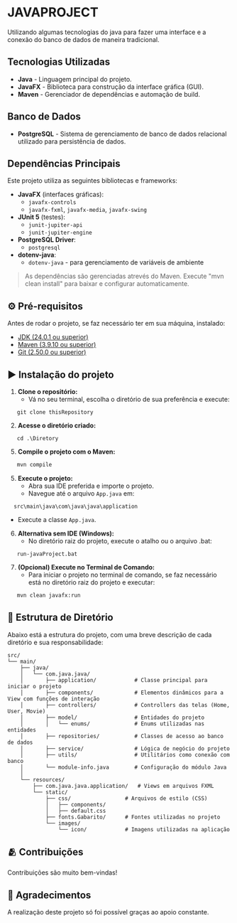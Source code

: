 # JAVAPROJECT

Utilizando algumas tecnologias do java para fazer uma interface e a conexão do banco de dados de maneira tradicional.

## Tecnologias Utilizadas

- **Java** - Linguagem principal do projeto.
- **JavaFX** - Biblioteca para construção da interface gráfica (GUI).
- **Maven** - Gerenciador de dependências e automação de build.

## Banco de Dados

- **PostgreSQL** - Sistema de gerenciamento de banco de dados relacional utilizado para persistência de dados.

## Dependências Principais

Este projeto utiliza as seguintes bibliotecas e frameworks:

- **JavaFX** (interfaces gráficas):
    - `javafx-controls`
    - `javafx-fxml`, `javafx-media`, `javafx-swing`
- **JUnit 5** (testes):
    - `junit-jupiter-api`
    - `junit-jupiter-engine`
- **PostgreSQL Driver**:
    - `postgresql`
- **dotenv-java**:
    - `dotenv-java` - para gerenciamento de variáveis de ambiente

> As dependências são gerenciadas atrevés do Maven. Execute "mvn clean install" para baixar e configurar automaticamente.



## ⚙️ Pré-requisitos

Antes de rodar o projeto, se faz necessário ter em sua máquina, instalado:

- [JDK (24.0.1 ou superior)](https://www.oracle.com/java/technologies/downloads/)
- [Maven (3.9.10 ou superior)](https://maven.apache.org/download.cgi)
- [Git (2.50.0 ou superior)](https://git-scm.com/downloads)



## ▶️ Instalação do projeto

1. **Clone o repositório:**
   - Vá no seu terminal, escolha o diretório de sua preferência e execute:

````
   git clone thisRepository
````

2. **Acesse o diretório criado:**
````
   cd .\Diretory
````

5. **Compile o projeto com o Maven:**
````bash
   mvn compile
````

5. **Execute o projeto:**
   - Abra sua IDE preferida e importe o projeto.
   - Navegue até o arquivo `App.java` em:


````
  src\main\java\com\java\java\application
````

- Execute a classe `App.java`.

6. **Alternativa sem IDE (Windows):**
    - No diretório raiz do projeto, execute o atalho ou o arquivo .bat:
```
   run-javaProject.bat
````

7. **(Opcional) Execute no Terminal de Comando:**
    - Para iniciar o projeto no terminal de comando, se faz necessário está no diretório raiz do projeto e executar:
```bash
   mvn clean javafx:run
````



## 🐧 Estrutura de Diretório

Abaixo está a estrutura do projeto, com uma breve descrição de cada diretório e sua responsabilidade:

```
src/
└── main/
    ├── java/
    │   └── com.java.java/
    │       ├── application/            # Classe principal para iniciar o projeto
    │       ├── components/             # Elementos dinâmicos para a View com funções de interação
    │       ├── controllers/            # Controllers das telas (Home, User, Movie)
    │       ├── model/                  # Entidades do projeto
    │       │   └── enums/              # Enums utilizadas nas entidades
    │       ├── repositories/           # Classes de acesso ao banco de dados
    │       ├── service/                # Lógica de negócio do projeto
    │       ├── utils/                  # Utilitários como conexão com banco
    │       └── module-info.java        # Configuração do módulo Java
    │
    └── resources/
        ├── com.java.java.application/   # Views em arquivos FXML
        └── static/
            ├── css/                 # Arquivos de estilo (CSS)
            │   ├── components/
            │   ├── default.css
            ├── fonts.Gabarito/      # Fontes utilizadas no projeto
            └── images/
                └── icon/            # Imagens utilizadas na aplicação

```

## 🫂 Contribuições

Contribuições são muito bem-vindas! 

## 🙏 Agradecimentos

A realização deste projeto só foi possível graças ao apoio constante.